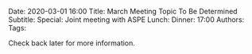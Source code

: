 Date: 2020-03-01 16:00
Title: March Meeting Topic To Be Determined
Subtitle: 
Special: Joint meeting with ASPE
Lunch:
Dinner: 17:00
Authors:
Tags: 

Check back later for more information.  